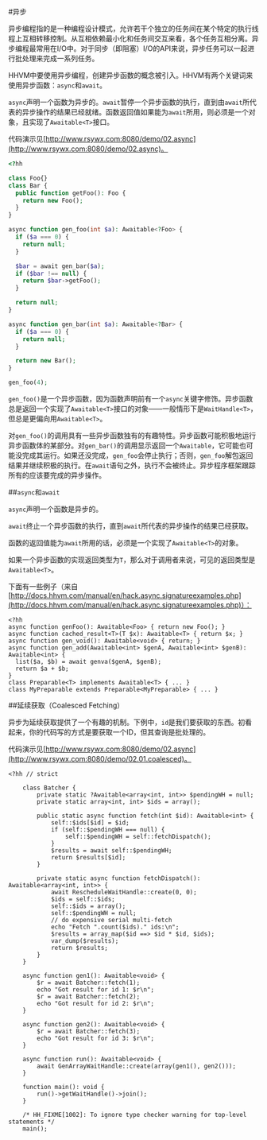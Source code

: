 #异步

异步编程指的是一种编程设计模式，允许若干个独立的任务间在某个特定的执行线程上互相转移控制。从互相依赖最小化和任务间交互来看，各个任务互相分离。异步编程最常用在I/O中。对于同步（即阻塞）I/O的API来说，异步任务可以一起进行批处理来完成一系列任务。

HHVM中要使用异步编程，创建异步函数的概念被引入。HHVM有两个关键词来使用异步函数：`async`和`await`。

`async`声明一个函数为异步的。`await`暂停一个异步函数的执行，直到由`await`所代表的异步操作的结果已经就绪。函数返回值如果能为`await`所用，则必须是一个对象，且实现了`Awaitable<T>`接口。

代码演示见[http://www.rsywx.com:8080/demo/02.async](http://www.rsywx.com:8080/demo/02.async)。

```php
<?hh

class Foo{}
class Bar {
  public function getFoo(): Foo {
    return new Foo();
  }
}

async function gen_foo(int $a): Awaitable<?Foo> {
  if ($a === 0) {
    return null;
  }

  $bar = await gen_bar($a);
  if ($bar !== null) {
    return $bar->getFoo();
  }

  return null;
}

async function gen_bar(int $a): Awaitable<?Bar> {
  if ($a === 0) {
    return null;
  }

  return new Bar();
}

gen_foo(4);
```
`gen_foo()`是一个异步函数，因为函数声明前有一个`async`关键字修饰。异步函数总是返回一个实现了`Awaitable<T>`接口的对象——一般情形下是`WaitHandle<T>`，但总是更偏向用`Awaitable<T>`。

对`gen_foo()`的调用具有一些异步函数独有的有趣特性。异步函数可能积极地运行异步函数体的某部分。对`gen_bar()`的调用显示返回一个`Awaitable`，它可能也可能没完成其运行。如果还没完成，`gen_foo`会停止执行；否则，`gen_foo`解包返回结果并继续积极的执行。在`await`语句之外，执行不会被终止。异步程序框架跟踪所有的应该要完成的异步操作。

##`async`和`await`

`async`声明一个函数是异步的。

`await`终止一个异步函数的执行，直到`await`所代表的异步操作的结果已经获取。

函数的返回值能为`await`所用的话，必须是一个实现了`Awaitable<T>`的对象。

如果一个异步函数的实现返回类型为`T`，那么对于调用者来说，可见的返回类型是`Awaitable<T>`。

下面有一些例子（来自[http://docs.hhvm.com/manual/en/hack.async.signatureexamples.php](http://docs.hhvm.com/manual/en/hack.async.signatureexamples.php)）：

```
<?hh
async function genFoo(): Awaitable<Foo> { return new Foo(); }
async function cached_result<T>(T $x): Awaitable<T> { return $x; }
async function gen_void(): Awaitable<void> { return; }
async function gen_add(Awaitable<int> $genA, Awaitable<int> $genB): Awaitable<int> {
  list($a, $b) = await genva($genA, $genB);
  return $a + $b;
}
class Preparable<T> implements Awaitable<T> { ... }
class MyPreparable extends Preparable<MyPreparable> { ... }
```

##延续获取（Coalesced Fetching）

异步为延续获取提供了一个有趣的机制。下例中，`id`是我们要获取的东西。初看起来，你的代码写的方式是要获取一个ID，但其查询是批处理的。

代码演示见[http://www.rsywx.com:8080/demo/02.async](http://www.rsywx.com:8080/demo/02.01.coalesced)。

```
<?hh // strict

    class Batcher {
        private static ?Awaitable<array<int, int>> $pendingWH = null;
        private static array<int, int> $ids = array();

        public static async function fetch(int $id): Awaitable<int> {
            self::$ids[$id] = $id;
            if (self::$pendingWH === null) {
                self::$pendingWH = self::fetchDispatch();
            }
            $results = await self::$pendingWH;
            return $results[$id];
        }

        private static async function fetchDispatch(): Awaitable<array<int, int>> {
            await RescheduleWaitHandle::create(0, 0);
            $ids = self::$ids;
            self::$ids = array();
            self::$pendingWH = null;
            // do expensive serial multi-fetch
            echo "Fetch ".count($ids)." ids:\n";
            $results = array_map($id ==> $id * $id, $ids);
            var_dump($results);
            return $results;
        }
    }

    async function gen1(): Awaitable<void> {
        $r = await Batcher::fetch(1);
        echo "Got result for id 1: $r\n";
        $r = await Batcher::fetch(2);
        echo "Got result for id 2: $r\n";
    }

    async function gen2(): Awaitable<void> {
        $r = await Batcher::fetch(3);
        echo "Got result for id 3: $r\n";
    }

    async function run(): Awaitable<void> {
        await GenArrayWaitHandle::create(array(gen1(), gen2()));
    }

    function main(): void {
        run()->getWaitHandle()->join();
    }

    /* HH_FIXME[1002]: To ignore type checker warning for top-level statements */
    main();
```